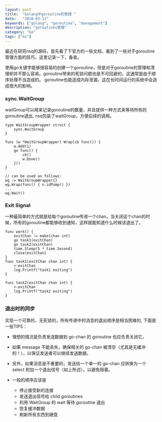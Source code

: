 ```yaml
---
layout: post
title:  "Golang中goroutine的管理 "
date:   "2018-03-11"
keywords: ["golang", "goroutine", "management"]
description: "goroutines管理"
category: "Go"
tags: ["Go"]
---
```


最近在研究nsq的源码，首先看了下官方的一些文档，看到了一些对于goroutine管理方面的技巧，这里记录一下，备查。

使用go关键字能够很容易的创建一个goroutine，但是对于goroutine的管理和清理却并不那么容易。goroutine带来的死锁问题也是不可回避的，这通常是由于顺序处理不当造成的。
goroutine也能造成内存泄漏，这在长时间运行的系统中会造成很大的影响。

### sync.WaitGroup

waitGroup可以用来记录goroutine的数量，并且提供一种方式来等待所有的goroutine退出, nsq包装了waitGroup，方便后续的调用。

```
type WaitGroupWrapper struct {
	sync.WaitGroup
}

func (w *WaitGroupWrapper) Wrap(cb func()) {
	w.Add(1)
	go func() {
		cb()
		w.Done()
	}()
}

// can be used as follows:
wg := WaitGroupWrapper{}
wg.Wrap(func() { n.idPump() })
...
wg.Wait()
```

### Exit Signal

一种最简单的方式就是给每个goroutine传递一个chan，当关闭这个chan的时候，所有的goroutine都能够收到通知，这样就能知道什么时候该退出了。

```
func work() {
    exitChan := make(chan int)
    go task1(exitChan)
    go task2(exitChan)
    time.Sleep(5 * time.Second)
    close(exitChan)
}
func task1(exitChan chan int) {
    <-exitChan
    log.Printf("task1 exiting")
}

func task2(exitChan chan int) {
    <-exitChan
    log.Printf("task2 exiting")
}
```

### 退出时的同步

实现一个可靠的，无死锁的，所有传递中的消息的退出顺序是相当困难的, 下面是一些TIPS：

* 理想的情况是负责发送数据到 go-chan 的 goroutine 也应负责关闭它。
* 如果 message 不能丢失，确保相关的 go-chan 被清空（尤其是无缓冲的！），以保证发送者可以继续发送数据。
* 另外，如果消息是不重要的，发送给一个单一的 go-chan 应转换为一个 select 附加一个退出信号（如上所述），以避免阻塞。
* 一般的顺序应该是

    * 停止接受新的连接
    * 发送退出信号给 child goroutines
    * 利用 WaitGroup 的 wait 等待 goroutine 退出
    * 恢复缓冲数据
    * 刷新所有东西到硬盘
